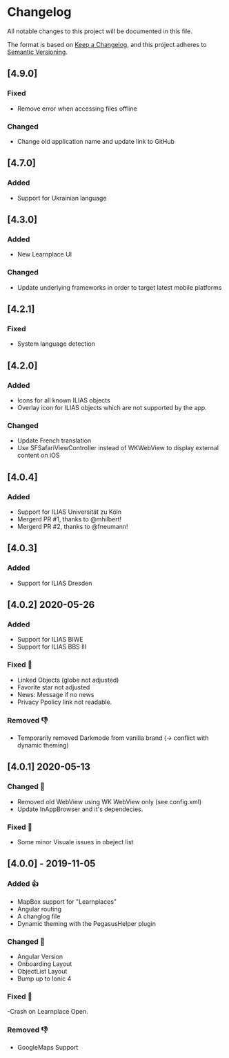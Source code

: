 # Changelog

All notable changes to this project will be documented in this file.

The format is based on [Keep a Changelog](https://keepachangelog.com/en/1.0.0/),
and this project adheres to [Semantic Versioning](https://semver.org/spec/v2.0.0.html).

## [4.9.0]

### Fixed

-   Remove error when accessing files offline

### Changed

-   Change old application name and update link to GitHub

## [4.7.0]

### Added

-   Support for Ukrainian language

## [4.3.0]

### Added

-   New Learnplace UI

### Changed

-   Update underlying frameworks in order to target latest mobile platforms

## [4.2.1]

### Fixed

-   System language detection

## [4.2.0]

### Added

-   Icons for all known ILIAS objects
-   Overlay icon for ILIAS objects which are not supported by the app.

### Changed

-   Update French translation
-   Use SFSafariViewController instead of WKWebView to display external content on iOS

## [4.0.4]

### Added

-   Support for ILIAS Universität zu Köln
-   Mergerd PR #1, thanks to @mhilbert!
-   Mergerd PR #2, thanks to @fneumann!

## [4.0.3]

### Added

-   Support for ILIAS Dresden

## [4.0.2] 2020-05-26

### Added

-   Support for ILIAS BIWE
-   Support for ILIAS BBS III

### Fixed 🦀

-   Linked Objects (globe not adjusted)
-   Favorite star not adjusted
-   News: Message if no news
-   Privacy Ppolicy link not readable.

### Removed 👎

-   Temporarily removed Darkmode from vanilla brand (-> conflict with dynamic theming)

## [4.0.1] 2020-05-13

### Changed 🚀

-   Removed old WebView using WK WebView only (see config.xml)
-   Update InAppBrowser and it's dependecies.

### Fixed 🦀

-   Some minor Visuale issues in obeject list

## [4.0.0] - 2019-11-05

### Added 👍

-   MapBox support for "Learnplaces"
-   Angular routing
-   A changlog file
-   Dynamic theming with the PegasusHelper plugin

### Changed 🚀

-   Angular Version
-   Onboarding Layout
-   ObjectList Layout
-   Bump up to Ionic 4

### Fixed 🦀

-Crash on Learnplace Open.

### Removed 👎

-   GoogleMaps Support
